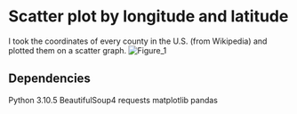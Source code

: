 # Scatter plot by longitude and latitude
I took the coordinates of every county in the U.S. (from Wikipedia) and plotted them on a scatter graph. 
![Figure_1](https://user-images.githubusercontent.com/76724804/180580205-dcd07082-47c1-4958-9956-1055a5813d20.png)

## Dependencies 
Python 3.10.5
BeautifulSoup4
requests
matplotlib
pandas

